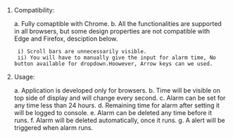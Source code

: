 1. Compatibility:

	a. Fully comaptible with Chrome.
	b. All the functionalities are supported in all browsers, but some design properties are not compatible with Edge and Firefox, desciption below.

		i) Scroll bars are unnecessarily visible.
		ii) You will have to manually give the input for alarm time, No button available for dropdown.Hoowever, Arrow keys can we used.


2. Usage:

	a. Application is developed only for browsers.
	b. Time will be visible on top side of display and will change every second.
	c. Alarm can be set for any time less than 24 hours.
	d. Remaining time for alarm after setting it will be logged to console.
	e. Alarm can be deleted any time before it runs.
	f. Alarm will be deleted automatically, once it runs.
	g. A alert will be triggered when alarm runs.
